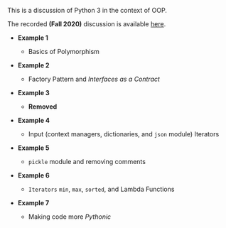 This is a discussion of Python 3 in the context of OOP.

The recorded **(Fall 2020)** discussion is available
[here](https://odu.zoom.us/rec/share/QDfa5OrYOTNQcG9BaJNv4m9dTd5GbHCQ1ZCkFuKVTHf0tyeFlLP1Vr6KnkR9gsa8.oBGZOIl4c0rn-4mG).

  - **Example 1**
    - Basics of Polymorphism

  - **Example 2**
    - Factory Pattern and *Interfaces as a Contract*

  - **Example 3**
    - **Removed**

  - **Example 4** 
    - Input (context managers, dictionaries, and `json` module)
      Iterators

  - **Example 5**
    - `pickle` module and removing comments

  - **Example 6**
    - `Iterators` `min`, `max`, `sorted`, and Lambda Functions

  - **Example 7**
    - Making code more *Pythonic*

